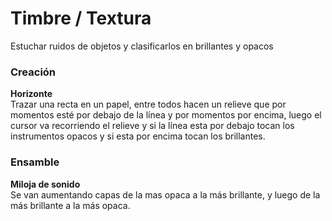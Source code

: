 # Timbre / Textura

Estuchar ruidos de objetos y clasificarlos en brillantes y opacos    

### Creación
**Horizonte**   
Trazar una recta en un papel, entre todos hacen un relieve que por momentos esté por debajo de la línea y por momentos por encima, luego el cursor va recorriendo el relieve y si la línea esta por debajo tocan los instrumentos opacos y si esta por encima tocan los brillantes.   

### Ensamble
**Miloja de sonido**   
Se van aumentando capas de la mas opaca a la más brillante, y luego de la más brillante a la más opaca.   
